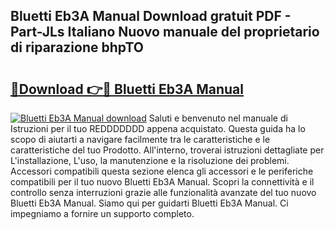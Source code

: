 ## Bluetti Eb3A Manual Download gratuit PDF - Part-JLs Italiano Nuovo manuale del proprietario di riparazione bhpTO

# <h2><a href="http://df9shql.blite.top/?on=Bluetti+Eb3A+Manual">🔗Download 👉🔴 Bluetti Eb3A Manual</a></h2>

[![Bluetti Eb3A Manual download](https://i.imgur.com/lujVjoI.png)](http://df9shql.blite.top/?on=Bluetti+Eb3A+Manual)
Saluti e benvenuto nel manuale di Istruzioni per il tuo REDDDDDDD appena acquistato. Questa guida ha lo scopo di aiutarti a navigare facilmente tra le caratteristiche e le caratteristiche del tuo Prodotto. All'interno, troverai istruzioni dettagliate per L'installazione, L'uso, la manutenzione e la risoluzione dei problemi. Accessori compatibili questa sezione elenca gli accessori e le periferiche compatibili per il tuo nuovo Bluetti Eb3A Manual. Scopri la connettività e il controllo senza interruzioni grazie alle funzionalità avanzate del tuo nuovo Bluetti Eb3A Manual. Siamo qui per guidarti Bluetti Eb3A Manual. Ci impegniamo a fornire un supporto completo.
